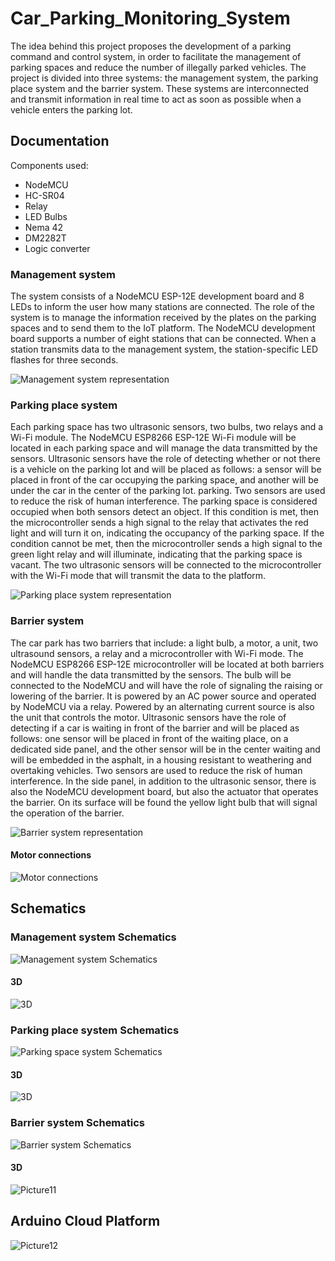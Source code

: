 # Car_Parking_Monitoring_System
The idea behind this project proposes the development of a parking command and control system, in order to facilitate the management of parking spaces and reduce the number of illegally parked vehicles. The project is divided into three systems: the management system, the parking place system and the barrier system. These systems are interconnected and transmit information in real time to act as soon as possible when a vehicle enters the parking lot.

## Documentation

  Components used:
  - NodeMCU
  - HC-SR04
  - Relay
  - LED Bulbs
  - Nema 42
  - DM2282T
  - Logic converter

### Management system

The system consists of a NodeMCU ESP-12E development board and 8 LEDs to inform the user how many stations are connected. The role of the system is to manage the information received by the plates on the parking spaces and to send them to the IoT platform.
The NodeMCU development board supports a number of eight stations that can be connected. When a station transmits data to the management system, the station-specific LED flashes for three seconds.

![Management system representation](https://user-images.githubusercontent.com/23508982/127331276-263be392-733d-4591-ad71-87b0df09a625.png)

### Parking place system

Each parking space has two ultrasonic sensors, two bulbs, two relays and a Wi-Fi module.
The NodeMCU ESP8266 ESP-12E Wi-Fi module will be located in each parking space and will manage the data transmitted by the sensors.
Ultrasonic sensors have the role of detecting whether or not there is a vehicle on the parking lot and will be placed as follows: a sensor will be placed in front of the car occupying the parking space, and another will be under the car in the center of the parking lot. parking. Two sensors are used to reduce the risk of human interference. The parking space is considered occupied when both sensors detect an object. If this condition is met, then the microcontroller sends a high signal to the relay that activates the red light and will turn it on, indicating the occupancy of the parking space. If the condition cannot be met, then the microcontroller sends a high signal to the green light relay and will illuminate, indicating that the parking space is vacant. The two ultrasonic sensors will be connected to the microcontroller with the Wi-Fi mode that will transmit the data to the platform.

![Parking place system representation](https://user-images.githubusercontent.com/23508982/127331889-0f078e9d-c373-4646-bd2b-76cda7b80051.png)

### Barrier system

The car park has two barriers that include: a light bulb, a motor, a unit, two ultrasound sensors, a relay and a microcontroller with Wi-Fi mode.
The NodeMCU ESP8266 ESP-12E microcontroller will be located at both barriers and will handle the data transmitted by the sensors.
The bulb will be connected to the NodeMCU and will have the role of signaling the raising or lowering of the barrier. It is powered by an AC power source and operated by NodeMCU via a relay. Powered by an alternating current source is also the unit that controls the motor.
Ultrasonic sensors have the role of detecting if a car is waiting in front of the barrier and will be placed as follows: one sensor will be placed in front of the waiting place, on a dedicated side panel, and the other sensor will be in the center waiting and will be embedded in the asphalt, in a housing resistant to weathering and overtaking vehicles. Two sensors are used to reduce the risk of human interference. In the side panel, in addition to the ultrasonic sensor, there is also the NodeMCU development board, but also the actuator that operates the barrier. On its surface will be found the yellow light bulb that will signal the operation of the barrier.

![Barrier system representation](https://user-images.githubusercontent.com/23508982/127332214-2f393a6b-610c-482f-872d-c871323de722.png)

#### Motor connections

![Motor connections](https://user-images.githubusercontent.com/23508982/127332329-85de7540-bae2-4ead-941e-d8d72e1cfc09.png)


## Schematics

### Management system Schematics
![Management system Schematics](https://user-images.githubusercontent.com/23508982/127332767-bb9f3d47-32e8-4785-ba91-7ecb1006edf1.png)

#### 3D
![3D](https://user-images.githubusercontent.com/23508982/127332863-2a61b37e-ac58-4961-a680-bcf87864274e.png)

### Parking place system Schematics
![Parking space system Schematics](https://user-images.githubusercontent.com/23508982/127332930-aea085bd-e7a6-4667-b2ad-bf6f307bc45d.png)

#### 3D
![3D](https://user-images.githubusercontent.com/23508982/127332974-7293fbfb-de2f-44db-bbfd-91ef97211c5d.png)

### Barrier system Schematics
![Barrier system Schematics](https://user-images.githubusercontent.com/23508982/127333083-8fe94b8c-4298-4711-ab2c-cca25129c253.png)

#### 3D
![Picture11](https://user-images.githubusercontent.com/23508982/127333128-459d7d98-91e6-4a22-911d-9ac163ad66e9.png)


## Arduino Cloud Platform
![Picture12](https://user-images.githubusercontent.com/23508982/127333155-fa1068a5-9551-4e06-ade2-2d516f3b83fe.png)
